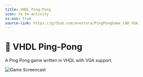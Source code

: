 ```yaml
---
title: VHDL Ping-Pong
icon: fe fe-activity
is-oss: true
source-link: https://github.com/avestura/PingPongGame_CAD_VGA
---
```

# 🏓 VHDL Ping-Pong

A Ping Pong game written in VHDL with VGA support.

![Game Screencast](../assets/gifs/VHDL_Game.gif)
